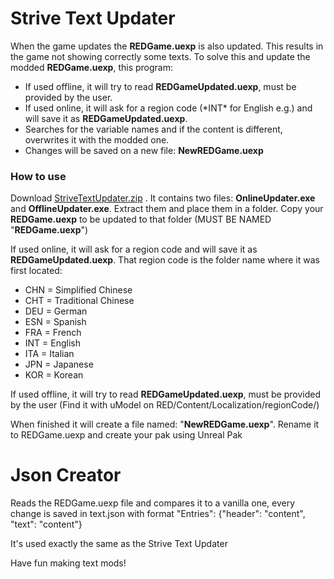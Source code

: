 Strive Text Updater
========================

When the game updates the <b>REDGame.uexp</b> is also updated. This results in the game not showing correctly some texts.
To solve this and update the modded <b>REDGame.uexp</b>, this program:
<ul>
<li>If used offline, it will try to read <b>REDGameUpdated.uexp</b>, must be provided by the user.</li>
<li>If used online, it will ask for a region code (*INT* for English e.g.) and will save it as <b>REDGameUpdated.uexp</b>.</li>
<li>Searches for the variable names and if the content is different, overwrites it with the modded one.</li>
<li>Changes will be saved on a new file: <b>NewREDGame.uexp</b></li>
</ul>

<h3>How to use</h3>  

Download <a href ="https://github.com/Ferdom-M/StriveTextUpdater/releases/download/1.0/StriveTextUpdater.zip">StriveTextUpdater.zip</a>  . It contains two files: **OnlineUpdater.exe** and **OfflineUpdater.exe**.
Extract them and place them in a folder. Copy your **REDGame.uexp** to be updated to that folder (MUST BE NAMED "**REDGame.uexp**")

If used online, it will ask for a region code and will save it as **REDGameUpdated.uexp**. That region code is the folder name where it was first located:
- CHN = Simplified Chinese 
- CHT = Traditional Chinese
- DEU = German
- ESN = Spanish
- FRA = French
- INT = English
- ITA = Italian
- JPN = Japanese
- KOR = Korean

If used offline, it will try to read **REDGameUpdated.uexp**, must be provided by the user (Find it with uModel on RED/Content/Localization/regionCode/)

When finished it will create a file named: "**NewREDGame.uexp**". Rename it to REDGame.uexp and create your pak using Unreal Pak

Json Creator
========================

Reads the REDGame.uexp file and compares it to a vanilla one, every change is saved in text.json with format "Entries": {"header": "content", "text": "content"} 

It's used exactly the same as the Strive Text Updater

Have fun making text mods!
